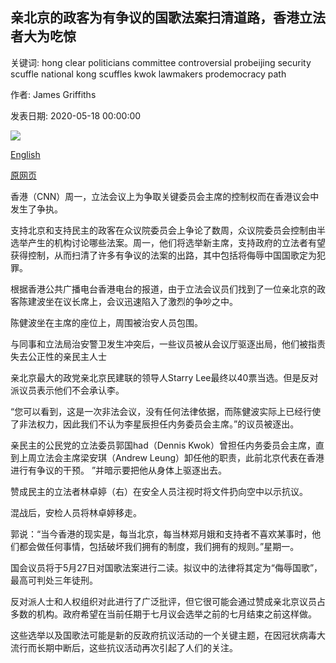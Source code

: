 ## 亲北京的政客为有争议的国歌法案扫清道路，香港立法者大为吃惊

关键词: hong clear politicians committee controversial probeijing security scuffle national kong scuffles kwok lawmakers prodemocracy path

作者: James Griffiths

发表日期: 2020-05-18 00:00:00

![](https://cdn.cnn.com/cnnnext/dam/assets/200518102334-02-hong-kong-lawmakers-scuffle-0518-super-tease.jpg)

[English](Hong%20Kong%20lawmakers%20scuffle%20as%20pro-Beijing%20politicians%20clear%20path%20for%20controversial%20national%20anthem%20bill.md)

[原网页](https://edition.cnn.com/2020/05/18/asia/hong-kong-legislative-council-scuffle-intl-hnk/index.html)

香港（CNN）周一，立法会议上为争取关键委员会主席的控制权而在香港议会中发生了争执。

支持北京和支持民主的政客在众议院委员会上争论了数周，众议院委员会控制由半选举产生的机构讨论哪些法案。周一，他们将选举新主席，支持政府的立法者有望获得控制，从而扫清了许多有争议的法案的出路，其中包括将侮辱中国国歌定为犯罪。

根据香港公共广播电台香港电台的报道，由于立法会议员们找到了一位亲北京的政客陈建波坐在议长席上，会议迅速陷入了激烈的争吵之中。

陈健波坐在主席的座位上，周围被治安人员包围。

与同事和立法局治安警卫发生冲突后，一些议员被从会议厅驱逐出局，他们被指责失去公正性的亲民主人士

亲北京最大的政党亲北京民建联的领导人Starry Lee最终以40票当选。但是反对派议员表示他们不会承认李。

“您可以看到，这是一次非法会议，没有任何法律依据，而陈健波实际上已经行使了非法权力，因此我们不认为李星辰担任内务委员会主席。”的议员被逐出。

亲民主的公民党的立法委员郭国had（Dennis Kwok）曾担任内务委员会主席，直到上周立法会主席梁安琪（Andrew Leung）卸任他的职责，此前北京代表在香港进行有争议的干预。 ”并暗示要把他从身体上驱逐出去。

赞成民主的立法者林卓婷（右）在安全人员注视时将文件扔向空中以示抗议。

混战后，安检人员将林卓婷移走。

郭说：“当今香港的现实是，每当北京，每当林郑月娥和支持者不喜欢某事时，他们都会做任何事情，包括破坏我们拥有的制度，我们拥有的规则。”星期一。

国会议员将于5月27日对国歌法案进行二读。拟议中的法律将其定为“侮辱国歌”，最高可判处三年徒刑。

反对派人士和人权组织对此进行了广泛批评，但它很可能会通过赞成亲北京议员占多数的机构。政府希望在当前任期于七月议会选举之前的七月结束之前这样做。

这些选举以及国歌法可能是新的反政府抗议活动的一个关键主题，在因冠状病毒大流行而长期中断后，这些抗议活动再次引起了人们的关注。
